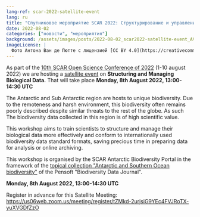 ```yaml
---
lang-ref: scar-2022-satellite-event
lang: ru
title: "Спутниковое мероприятие SCAR 2022: Структурирование и управление биологическими данными"
date: 2022-08-02
categories: ["новости", "мероприятия"]
background: /assets/images/posts/2022-08-02_scar2022-satellite-event_AVdP_SCAR_0037.jpg
imageLicense: |
  Фото Антона Ван де Пютте с лицензией [CC BY 4.0](https://creativecommons.org/licenses/by/4.0/)
---
```


As part of the [10th SCAR Open Science Conference of 2022](https://scar2022.org/) (1-10 august 2022) we are hosting a [satellite event](https://scar2022.org/satellite-events/) on **Structuring and Managing Biological Data.** That will take place **Monday, 8th August 2022, 13:00-14:30 UTC**

The Antarctic and Sub Antarctic region are hosts to unique biodiversity. Due to the remoteness and harsh environment, this biodiversity often remains poorly described despite similar threats to the rest of the globe. As such The biodiversity data collected in this region is of high scientific value.

This workshop aims to train scientists to structure and manage their biological data more effectively and conform to internationally used biodiversity data standard formats, saving precious time in preparing data for analysis or online archiving.

This workshop is organised by the SCAR Antarctic Biodiversity Portal in the framework of the [topical collection "Antarctic and Southern Ocean biodiversity"](https://www.biodiversity.aq/news/antarctic-and-southern-ocean-biodiversity-topical-collection-biodiversity-data-journal/) of the Pensoft "Biodiversity Data Journal".

**Monday, 8th August 2022, 13:00-14:30 UTC**

Register in advance for this Satellite Meeting:
<https://us06web.zoom.us/meeting/register/tZMkd-2urjsiG9YEc4FVJRoTX-yuXVGDfZzO>
